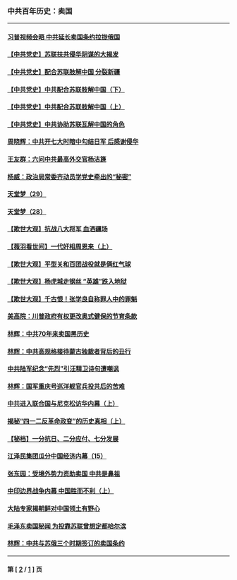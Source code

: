 ### 中共百年历史：卖国
---
#### [习普视频会晤 中共延长卖国条约拉拢俄国](../../pages/nf1176117/n13060971.md?01200430) 
#### [【中共党史】苏联扶共侵华阴谋的大揭发](../../pages/nf1176117/n13056050.md?01200430) 
#### [【中共党史】配合苏联肢解中国 分裂新疆](../../pages/nf1176117/n13040700.md?01200430) 
#### [【中共党史】中共配合苏联肢解中国（下）](../../pages/nf1176117/n13035660.md?01200430) 
#### [【中共党史】中共配合苏联肢解中国（上）](../../pages/nf1176117/n13030262.md?01200430) 
#### [【中共党史】中共协助苏联瓦解中国的角色](../../pages/nf1176117/n13018109.md?01200430) 
#### [周晓辉：中共开七大时暗中勾结日军 后感谢侵华](../../pages/nf1176117/n12921960.md?01200430) 
#### [王友群：六问中共最高外交官杨洁篪](../../pages/nf1176117/n12836495.md?01200430) 
#### [杨威：政治局常委齐动员学党史牵出的“秘密”](../../pages/nf1176117/n12764642.md?01200430) 
#### [天堂梦（29）](../../pages/nf1176117/n12408465.md?01200430) 
#### [天堂梦（28）](../../pages/nf1176117/n12408309.md?01200430) 
#### [【欺世大观】抗战八大将军 血洒疆场](../../pages/nf1176117/n12357044.md?01200430) 
#### [【薇羽看世间】一代奸相周恩来（上）](../../pages/nf1176117/n12401109.md?01200430) 
#### [【欺世大观】平型关和百团战役就是俩红气球](../../pages/nf1176117/n12359157.md?01200430) 
#### [【欺世大观】杨虎城走钢丝 “英雄”跌入地狱](../../pages/nf1176117/n12358840.md?01200430) 
#### [【欺世大观】千古恨！张学良自称罪人中的罪魁](../../pages/nf1176117/n12358629.md?01200430) 
#### [美高院：川普政府有权更改奥式健保的节育条款](../../pages/nf1176117/n12242171.md?01200430) 
#### [林辉：中共70年来卖国黑历史](../../pages/nf1176117/n11552181.md?01200430) 
#### [林辉：中共高规格接待蒙古独裁者背后的丑行](../../pages/nf1176117/n11225005.md?01200430) 
#### [中共陆军纪念“先烈”引汪精卫诗句遭嘲讽](../../pages/nf1176117/n11153345.md?01200430) 
#### [林辉：国军重庆号巡洋舰官兵投共后的苦难](../../pages/nf1176117/n10997801.md?01200430) 
#### [中共进入联合国与尼克松访华内幕（上）](../../pages/nf1176117/n10138788.md?01200430) 
#### [揭秘“四一二反革命政变”的历史真相（上）](../../pages/nf1176117/n9996650.md?01200430) 
#### [【秘档】一分抗日、二分应付、七分发展](../../pages/nf1176117/n9331484.md?01200430) 
#### [江泽民集团瓜分中国经济内幕（15）](../../pages/nf1176117/n9268584.md?01200430) 
#### [张东园：受境外势力资助卖国 中共是鼻祖](../../pages/nf1176117/n9272480.md?01200430) 
#### [中印边界战争内幕 中国胜而不利（上）](../../pages/nf1176117/n9252458.md?01200430) 
#### [大陆专家揭朝鲜对中国领土有野心](../../pages/nf1176117/n9074056.md?01200430) 
#### [毛泽东卖国秘闻 为投靠苏联曾想定都哈尔滨](../../pages/nf1176117/n9058631.md?01200430) 
#### [林辉：中共与苏俄三个时期签订的卖国条约](../../pages/nf1176117/n9036062.md?01200430) 

---
#### 第 [ [2](./2.md?01200430) / [1](./1.md?01200430) ] 页
